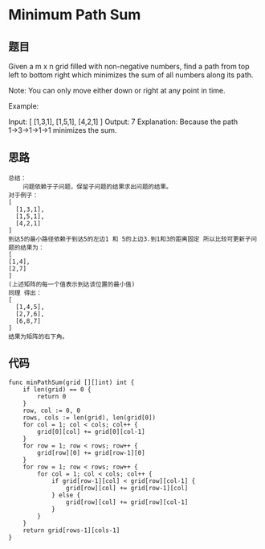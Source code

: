 # Minimum Path Sum


## 题目

Given a m x n grid filled with non-negative numbers, find a path from top left to bottom right which minimizes the sum of all numbers along its path.

Note: You can only move either down or right at any point in time.

Example:

Input:
[
  [1,3,1],
  [1,5,1],
  [4,2,1]
]
Output: 7
Explanation: Because the path 1→3→1→1→1 minimizes the sum.

## 思路

```
总结：
	问题依赖于子问题，保留子问题的结果求出问题的结果。
对于例子：
[
  [1,3,1],
  [1,5,1],
  [4,2,1]
]
到达5的最小路径依赖于到达5的左边1 和 5的上边3.到1和3的距离固定 所以比较可更新子问题的结果为：
[
[1,4],
[2,7]
]
(上述矩阵的每一个值表示到达该位置的最小值)
同理 得出：
[
  [1,4,5],
  [2,7,6],
  [6,8,7]
]
结果为矩阵的右下角。
```

## 代码


```golang
func minPathSum(grid [][]int) int {
    if len(grid) == 0 {
        return 0
    }
    row, col := 0, 0
    rows, cols := len(grid), len(grid[0])
    for col = 1; col < cols; col++ {
        grid[0][col] += grid[0][col-1]
    } 
    for row = 1; row < rows; row++ {
        grid[row][0] += grid[row-1][0]
    }
    for row = 1; row < rows; row++ {
        for col = 1; col < cols; col++ {
            if grid[row-1][col] < grid[row][col-1] {
                grid[row][col] += grid[row-1][col]
            } else {
                grid[row][col] += grid[row][col-1]
            }
        }
    }
    return grid[rows-1][cols-1]
}
```
